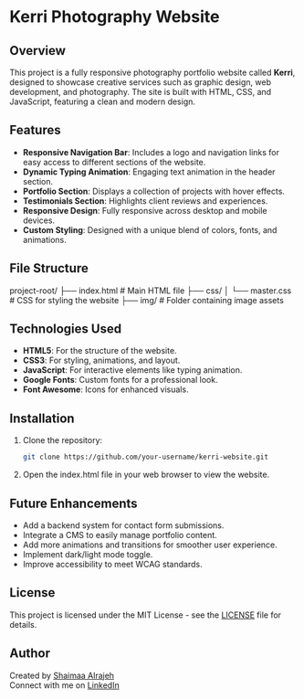 # Kerri Photography Website

## Overview
This project is a fully responsive photography portfolio website called **Kerri**, designed to showcase creative services such as graphic design, web development, and photography. The site is built with HTML, CSS, and JavaScript, featuring a clean and modern design.

## Features
- **Responsive Navigation Bar**: Includes a logo and navigation links for easy access to different sections of the website.
- **Dynamic Typing Animation**: Engaging text animation in the header section.
- **Portfolio Section**: Displays a collection of projects with hover effects.
- **Testimonials Section**: Highlights client reviews and experiences.
- **Responsive Design**: Fully responsive across desktop and mobile devices.
- **Custom Styling**: Designed with a unique blend of colors, fonts, and animations.

## File Structure
project-root/
├── index.html     # Main HTML file
├── css/
│   └── master.css # CSS for styling the website
├── img/           # Folder containing image assets

## Technologies Used
- **HTML5**: For the structure of the website.
- **CSS3**: For styling, animations, and layout.
- **JavaScript**: For interactive elements like typing animation.
- **Google Fonts**: Custom fonts for a professional look.
- **Font Awesome**: Icons for enhanced visuals.

## Installation
1. Clone the repository:
   ```bash
   git clone https://github.com/your-username/kerri-website.git
2. Open the index.html file in your web browser to view the website.

## Future Enhancements
- Add a backend system for contact form submissions.
- Integrate a CMS to easily manage portfolio content.
- Add more animations and transitions for smoother user experience.
- Implement dark/light mode toggle.
- Improve accessibility to meet WCAG standards.

## License
This project is licensed under the MIT License - see the [LICENSE](LICENSE) file for details.

## Author
Created by [Shaimaa Alrajeh](https://github.com/shaimaa-alrajeh)  
Connect with me on [LinkedIn](www.linkedin.com/in/shaimaa-alrajeh-762a05213)

